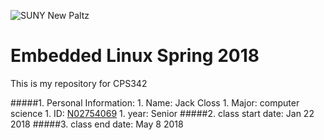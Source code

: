 

![SUNY New Paltz](https://www.newpaltz.edu/media/identity/logos/newpaltzlogo.jpg)

<h1> Embedded Linux Spring 2018 </h1>

This is my repository for CPS342

#####1. Personal Information:
	1. Name: Jack Closs
	1. Major: computer science
	1. ID: [N02754069](https://github.com/n02754069/ELSpring2018)
	1. year: Senior
#####2. class start date: Jan 22 2018
#####3. class end date: May 8 2018

   
